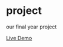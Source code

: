 # project

our final year project

[Live Demo][app]

[app]: [https://interactive-literary-characters-ai.streamlit.app/]
